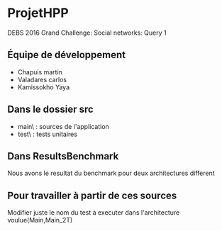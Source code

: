 # ProjetHPP
DEBS 2016 Grand Challenge: Social networks: Query 1

## Équipe de développement
* Chapuis martin
* Valadares carlos
* Kamissokho Yaya

## Dans le dossier src
* main\ : sources de l'application
* test\ : tests unitaires

## Dans ResultsBenchmark
Nous avons le resultat du benchmark pour deux architectures different

## Pour travailler à partir de ces sources
Modifier juste le nom du test à executer dans l'architecture voulue(Main,Main_2T)
